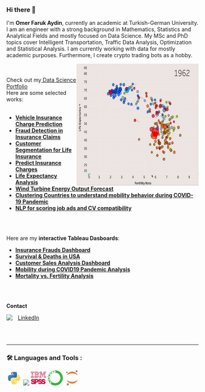 ### Hi there 👋

I'm **Omer Faruk Aydin**, currently an academic at Turkish-German University. I am an engineer with a strong background in Mathematics, Statistics and Analytical Fields and mostly focused on Data Science. My MSc and PhD topics cover Intelligent Transportation, Traffic Data Analysis, Optimization and Statistical Analysis. I am currently working with data for mostly academic purposes. Furthermore, I create crypto trading bots as a hobby. 

<img align="right" alt="GIF" src="https://github.com/DrFarukAydin/data-science-portfolio/blob/main/end-to-end-projects/mortality.gif" width="320" height="320"/>
<br>
<br>
Check out my<a href="https://github.com/DrFarukAydin/data-science-portfolio"> Data Science Portfolio</a><br>
Here are some selected works:
<br><br>

- <a href="https://github.com/DrFarukAydin/data-science-portfolio/blob/main/end-to-end-projects/vehicle_insurance_prediction.ipynb">**Vehicle Insurance Charge Prediction** <a> 
 - <a href="https://github.com/DrFarukAydin/data-science-portfolio/blob/main/end-to-end-projects/insurance_fraud.ipynb">**Fraud Detection in Insurance Claims** <a> 
 - <a href="https://github.com/DrFarukAydin/data-science-portfolio/blob/main/end-to-end-projects/insurance_customer_segmentation.ipynb">**Customer Segmentation for Life Insurance** <a> 
  - <a href="https://github.com/DrFarukAydin/data-science-portfolio/blob/main/end-to-end-projects/insurance_predict_charges.ipynb">**Predict Insurance Charges** <a> 
 - <a href="https://github.com/DrFarukAydin/data-science-portfolio/blob/main/end-to-end-projects/insurance_life_expectancy.ipynb">**Life Expectancy Analysis** <a> 
- <a href="https://github.com/DrFarukAydin/data-science-portfolio/blob/main/machine-learning/regression-wind-turbine.ipynb">**Wind Turbine Energy Output Forecast** <a> 
- <a href="https://github.com/DrFarukAydin/data-science-portfolio/blob/main/machine-learning/mobility-cluster.ipynb">**Clustering Countries to understand mobility behavior during COVID-19 Pandemic** <a>
- <a href="https://github.com/DrFarukAydin/data-science-portfolio/blob/main/machine-learning/NLP.ipynb">**NLP for scoring job ads and CV compatibility** <a>

<br><br>
 
 Here are my **interactive Tableau Dasboards**:
 - <a href="https://public.tableau.com/app/profile/omer.faruk.aydin/viz/InsuranceFraudsDashboard/Dashboard1?publish=yes">**Insurance Frauds Dashboard** <a>
 - <a href="https://public.tableau.com/app/profile/omer.faruk.aydin/viz/DeathsinUSA2015/Dashboard1?publish=yes">**Survival & Deaths in USA** <a>
 - <a href="https://public.tableau.com/app/profile/omer.faruk.aydin/viz/CustomerAnalysis_16777789488520/Dashboard">**Customer Sales Analysis Dashboard** <a> 
 - <a href="https://public.tableau.com/app/profile/omer.faruk.aydin/viz/COVID19_Mobility/FuelPrice">**Mobility during COVID19 Pandemic Analysis** <a> 
 - <a href="https://public.tableau.com/app/profile/omer.faruk.aydin/viz/Mortalityvs_FertilityintheWorld/mortality_fertility">**Mortality vs. Fertility Analysis** <a> 
<br><br>


<br>

**Contact**
 
<a href="https://www.linkedin.com/in/faruk-aydin-0350a459/"><img align="left"  width="30px" src="https://cdn2.iconfinder.com/data/icons/social-media-icons-23/800/linkedin-512.png"/> LinkedIn</a> 

 <br>


<br>

---

### :hammer_and_wrench: Languages and Tools :

<code><img height="40" src="https://github.com/devicons/devicon/blob/master/icons/python/python-original.svg"></code>
<code><img height="40" src="https://promto.com/wp-content/uploads/2019/08/icon-tableau-1.png"></code>
<code><img height="40" src="https://github.com/devicons/devicon/blob/master/icons/spss/spss-plain.svg"></code>
<code><img height="40" src="https://github.com/devicons/devicon/blob/master/icons/anaconda/anaconda-original.svg"></code>
<code><img height="40" src="https://github.com/devicons/devicon/blob/master/icons/jupyter/jupyter-original.svg"></code>





<br>
<br>







<!--
**DrFarukAydin/DrFarukAydin** is a ✨ _special_ ✨ repository because its `README.md` (this file) appears on your GitHub profile.

Here are some ideas to get you started:

- 🔭 I’m currently working on ...
- 🌱 I’m currently learning ...
- 👯 I’m looking to collaborate on ...
- 🤔 I’m looking for help with ...
- 💬 Ask me about ...
- 📫 How to reach me: ...
- 😄 Pronouns: ...
- ⚡ Fun fact: ...
-->
